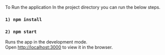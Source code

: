 
To Run the application  In the project directory you can run the below steps.
### `1) npm install`
### `2) npm start`

Runs the app in the development mode.<br>
Open [http://localhost:3000](http://localhost:3000) to view it in the browser.


